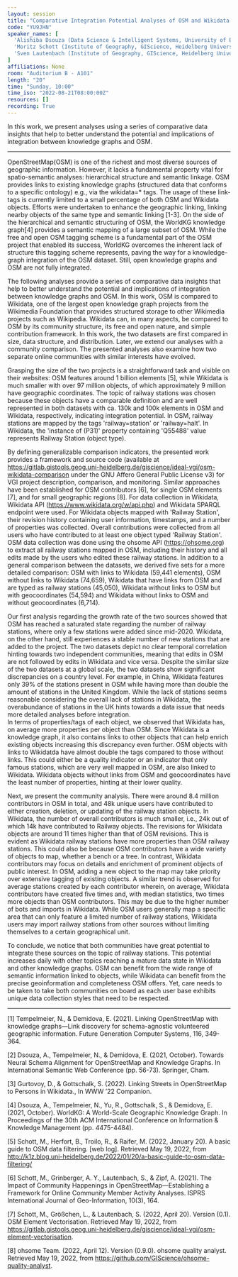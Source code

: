```yaml
---
layout: session
title: "Comparative Integration Potential Analyses of OSM and Wikidata – the Case Study of Railway Stations"
code: "YU9JHN"
speaker_names: [
  'Alishiba Dsouza (Data Science & Intelligent Systems, University of Bonn, Germany)',
  'Moritz Schott (Institute of Geography, GIScience, Heidelberg University, Germany)',
  'Sven Lautenbach (Institute of Geography, GIScience, Heidelberg University, Germany)'
]
affiliations: None
room: "Auditorium B - A101"
length: "20"
time: "Sunday, 10:00"
time_iso: "2022-08-21T08:00:00Z"
resources: []
recording: True
---
```


In this work, we present analyses using a series of comparative data insights that help to better understand the potential and implications of integration between knowledge graphs and OSM.

<hr>

OpenStreetMap(OSM) is one of the richest and most diverse sources of geographic information. However, it lacks a fundamental property vital for spatio-semantic analyses: hierarchical structure and semantic linkage. OSM provides links to existing knowledge graphs (structured data that conforms to a specific ontology) e.g., via the wikidata=* tags. The usage of these link-tags is currently limited to a small percentage of both OSM and Wikidata objects. Efforts were undertaken to enhance the geographic linking, linking nearby objects of the same type and semantic linking [1-3]. On the side of the hierarchical and semantic structuring of OSM, the WorldKG knowledge graph[4] provides a semantic mapping of a large subset of OSM. While the free and open OSM tagging scheme is a fundamental part of the OSM project that enabled its success, WorldKG overcomes the inherent lack of structure this tagging scheme represents, paving the way for a knowledge-graph integration of the OSM dataset. Still, open knowledge graphs and OSM are not fully integrated. 

The following analyses provide a series of comparative data insights that help to better understand the potential and implications of integration between knowledge graphs and OSM. In this work, OSM is compared to Wikidata, one of the largest open knowledge graph projects from the Wikimedia Foundation that provides structured storage to other Wikimedia projects such as Wikipedia. Wikidata can, in many aspects, be compared to OSM by its community structure, its free and open nature, and simple contribution framework. In this work, the two datasets are first compared in size, data structure, and distribution. Later, we extend our analyses with a community comparison. The presented analyses also examine how two separate online communities with similar interests have evolved.    

Grasping the size of the two projects is a straightforward task and visible on their websites: OSM features around 1 billion elements [5], while Wikidata is much smaller with over 97 million objects, of which approximately 9 million have geographic coordinates. The topic of railway stations was chosen because these objects have a comparable definition and are well represented in both datasets with ca. 130k and 100k elements in OSM and Wikidata, respectively, indicating integration potential. In OSM, railway stations are mapped by the tags 'railway=station' or 'railway=halt'. In Wikidata, the 'instance of (P31)' property containing 'Q55488' value represents Railway Station (object type).    

By defining generalizable comparison indicators, the presented work provides a framework and source code (available at https://gitlab.gistools.geog.uni-heidelberg.de/giscience/ideal-vgi/osm-wikidata-comparison under the GNU Affero General Public License v3) for VGI project description, comparison, and monitoring. Similar approaches have been established for OSM contributors [6], for single OSM elements [7], and for small geographic regions [8]. For data collection in Wikidata, Wikidata API (https://www.wikidata.org/w/api.php) and Wikidata SPARQL endpoint were used. For Wikidata objects mapped with 'Railway Station', their revision history containing user information, timestamps, and a number of properties was collected. Overall contributions were collected from all users who have contributed to at least one object typed 'Railway Station'. OSM data collection was done using the ohsome API (https://ohsome.org) to extract all railway stations mapped in OSM, including their history and all edits made by the users who edited these railway stations. In addition to a general comparison between the datasets, we derived five sets for a more detailed comparison: OSM with links to Wikidata (59,441 elements), OSM without links to Wikidata (74,659), Wikidata that have links from OSM and are typed as railway stations (45,050), Wikidata without links to OSM but with geocoordinates (54,594) and Wikidata without links to OSM and without geocoordinates (6,714).   

Our first analysis regarding the growth rate of the two sources showed that OSM has reached a saturated state regarding the number of railway stations, where only a few stations were added since mid-2020. Wikidata, on the other hand, still experiences a stable number of new stations that are added to the project. The two datasets depict no clear temporal correlation hinting towards two independent communities, meaning that edits in OSM are not followed by edits in Wikidata and vice versa. Despite the similar size of the two datasets at a global scale, the two datasets show significant discrepancies on a country level. For example, in China, Wikidata features only 39% of the stations present in OSM while having more than double the amount of stations in the United Kingdom. While the lack of stations seems reasonable considering the overall lack of stations in Wikidata, the overabundance of stations in the UK hints towards a data issue that needs more detailed analyses before integration.  
In terms of properties/tags of each object, we observed that Wikidata has, on average more properties per object than OSM. Since Wikidata is a knowledge graph, it also contains links to other objects that can help enrich existing objects increasing this discrepancy even further. OSM objects with links to Wikidatda have almost double the tags compared to those without links. This could either be a quality indicator or an indicator that only famous stations, which are very well mapped in OSM, are also linked to Wikidata. Wikidata objects without links from OSM and geocoordinates have the least number of properties, hinting at their lower quality.    

Next, we present the community analysis. There were around 8.4 million contributors in OSM in total, and 48k unique users have contributed to either creation, deletion, or updating of the railway station objects. In Wikidata, the number of overall contributors is much smaller, i.e., 24k out of which 14k have contributed to Railway objects. The revisions for Wikidata objects are around 11 times higher than that of OSM revisions. This is evident as Wikidata railway stations have more properties than OSM railway stations. This could also be because OSM contributors have a wide variety of objects to map, whether a bench or a tree. In contrast, Wikidata contributors may focus on details and enrichment of prominent objects of public interest. In OSM, adding a new object to the map may take priority over extensive tagging of existing objects. A similar trend is observed for average stations created by each contributor wherein, on average, Wikidata contributors have created five times and, with median statistics, two times more objects than OSM contributors. This may be due to the higher number of bots and imports in Wikidata. While OSM users generally map a specific area that can only feature a limited number of railway stations, Wikidata users may import railway stations from other sources without limiting themselves to a certain geographical unit.   

To conclude, we notice that both communities have great potential to integrate these sources on the topic of railway stations. This potential increases daily with other topics reaching a mature data state in Wikidata and other knowledge graphs. OSM can benefit from the wide range of semantic information linked to objects, while Wikidata can benefit from the precise geoinformation and completeness OSM offers. Yet, care needs to be taken to take both communities on board as each user base exhibits unique data collection styles that need to be respected.

<hr>

[1] Tempelmeier, N., &amp; Demidova, E. (2021). Linking OpenStreetMap with knowledge graphs—Link discovery for schema-agnostic volunteered geographic information. Future Generation Computer Systems, 116, 349-364. 

[2] Dsouza, A., Tempelmeier, N., &amp; Demidova, E. (2021, October). Towards Neural Schema Alignment for OpenStreetMap and Knowledge Graphs. In International Semantic Web Conference (pp. 56-73). Springer, Cham. 

[3] Gurtovoy, D., &amp; Gottschalk, S. (2022). Linking Streets in OpenStreetMap to Persons in Wikidata., In WWW ’22 Companion. 

[4] Dsouza, A., Tempelmeier, N., Yu, R., Gottschalk, S., &amp; Demidova, E. (2021, October). WorldKG: A World-Scale Geographic Knowledge Graph. In Proceedings of the 30th ACM International Conference on Information &amp; Knowledge Management (pp. 4475-4484). 

[5] Schott, M., Herfort, B., Troilo, R., &amp; Raifer, M. (2022, January 20). A basic guide to OSM data filtering. [web log]. Retrieved May 19, 2022, from http://k1z.blog.uni-heidelberg.de/2022/01/20/a-basic-guide-to-osm-data-filtering/  

[6] Schott, M., Grinberger, A. Y., Lautenbach, S., &amp; Zipf, A. (2021). The Impact of Community Happenings in OpenStreetMap—Establishing a Framework for Online Community Member Activity Analyses. ISPRS International Journal of Geo-Information, 10(3), 164. 

[7] Schott, M., Größchen, L., &amp; Lautenbach, S. (2022, April 20). Version (0.1). OSM Element Vectorisation. Retrieved May 19, 2022, from https://gitlab.gistools.geog.uni-heidelberg.de/giscience/ideal-vgi/osm-element-vectorisation.  

[8] ohsome Team. (2022, April 12). Version (0.9.0). ohsome quality analyst. Retrieved May 19, 2022, from https://github.com/GIScience/ohsome-quality-analyst.

